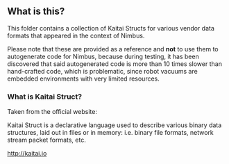 ## What is this?

This folder contains a collection of Kaitai Structs for various vendor data formats that
appeared in the context of Nimbus.

Please note that these are provided as a reference and **not** to use them to autogenerate code for
Nimbus, because during testing, it has been discovered that said autogenerated code is more than
10 times slower than hand-crafted code, which is problematic,
since robot vacuums are embedded environments with very limited resources.

### What is Kaitai Struct?

Taken from the official website:

Kaitai Struct is a declarative language used to describe various binary data structures,
laid out in files or in memory: i.e. binary file formats, network stream packet formats, etc. 

http://kaitai.io

